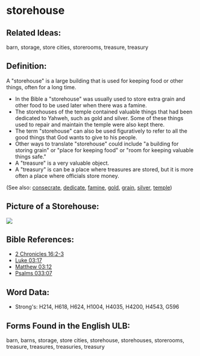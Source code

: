 # storehouse

## Related Ideas:

barn, storage, store cities, storerooms, treasure, treasury

## Definition:

A "storehouse" is a large building that is used for keeping food or other things, often for a long time.

* In the Bible a "storehouse" was usually used to store extra grain and other food to be used later when there was a famine.
* The storehouses of the temple contained valuable things that had been dedicated to Yahweh, such as gold and silver. Some of these things used to repair and maintain the temple were also kept there.
* The term "storehouse" can also be used figuratively to refer to all the good things that God wants to give to his people.
* Other ways to translate "storehouse" could include "a building for storing grain" or "place for keeping food" or "room for keeping valuable things safe."
* A "treasure" is a very valuable object.
* A "treasury" is can be a place where treasures are stored, but it is more often a place where officials store money.

(See also: [consecrate](../kt/consecrate.md), [dedicate](../other/dedicate.md), [famine](../other/famine.md), [gold](../other/gold.md), [grain](../other/grain.md), [silver](../other/silver.md), [temple](../kt/temple.md))

## Picture of a Storehouse:

<a href="https://content.bibletranslationtools.org/WycliffeAssociates/en_tw/raw/branch/master/PNGs/s/Storehouse.png"><img src="https://content.bibletranslationtools.org/WycliffeAssociates/en_tw/raw/branch/master/PNGs/s/Storehouse.png" ></a>

## Bible References:

* [2 Chronicles 16:2-3](rc://en/tn/help/2ch/16/02)
* [Luke 03:17](rc://en/tn/help/luk/03/17)
* [Matthew 03:12](rc://en/tn/help/mat/03/12)
* [Psalms 033:07](rc://en/tn/help/psa/033/07)

## Word Data:

* Strong's: H214, H618, H624, H1004, H4035, H4200, H4543, G596

## Forms Found in the English ULB:

barn, barns, storage, store cities, storehouse, storehouses, storerooms, treasure, treasures, treasuries, treasury


